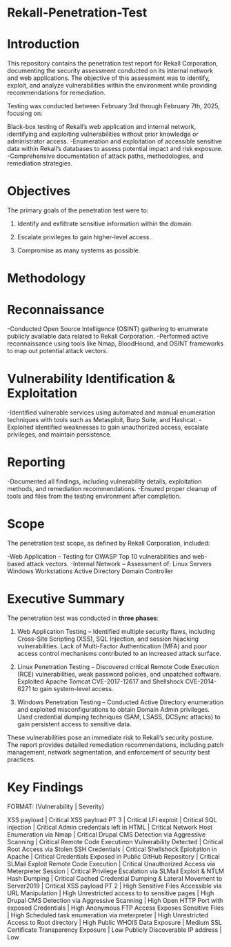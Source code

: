 # Rekall-Penetration-Test
# Introduction
This repository contains the penetration test report for Rekall Corporation, documenting the security assessment conducted on its internal network and web applications. The objective of this assessment was to identify, exploit, and analyze vulnerabilities within the environment while providing recommendations for remediation.

Testing was conducted between February 3rd through February 7th, 2025, focusing on:

Black-box testing of Rekall’s web application and internal network, identifying and exploiting vulnerabilities without prior knowledge or administrator access.
-Enumeration and exploitation of accessible sensitive data within Rekall’s databases to assess potential impact and risk exposure.
-Comprehensive documentation of attack paths, methodologies, and remediation strategies.
# Objectives
The primary goals of the penetration test were to:

1. Identify and exfiltrate sensitive information within the domain.

2. Escalate privileges to gain higher-level access.

3. Compromise as many systems as possible.

# Methodology
# Reconnaissance
-Conducted Open Source Intelligence (OSINT) gathering to enumerate publicly available data related to Rekall Corporation.
-Performed active reconnaissance using tools like Nmap, BloodHound, and OSINT frameworks to map out potential attack vectors.
# Vulnerability Identification & Exploitation
-Identified vulnerable services using automated and manual enumeration techniques with tools such as Metasploit, Burp Suite, and Hashcat.
-Exploited identified weaknesses to gain unauthorized access, escalate privileges, and maintain persistence.
# Reporting
-Documented all findings, including vulnerability details, exploitation methods, and remediation recommendations.
-Ensured proper cleanup of tools and files from the testing environment after completion.
# Scope
The penetration test scope, as defined by Rekall Corporation, included:

-Web Application – Testing for OWASP Top 10 vulnerabilities and web-based attack vectors.
-Internal Network – Assessment of:
  Linux Servers
  Windows Workstations
  Active Directory Domain Controller
# Executive Summary
The penetration test was conducted in **three phases**:

1. Web Application Testing – Identified multiple security flaws, including Cross-Site Scripting (XSS), SQL Injection, and session hijacking vulnerabilities. Lack of Multi-Factor Authentication (MFA) and poor access control mechanisms contributed to an increased attack surface.

2. Linux Penetration Testing – Discovered critical Remote Code Execution (RCE) vulnerabilities, weak password policies, and unpatched software. Exploited Apache Tomcat CVE-2017-12617 and Shellshock CVE-2014-6271 to gain system-level access.

3. Windows Penetration Testing – Conducted Active Directory enumeration and exploited misconfigurations to obtain Domain Admin privileges. Used credential dumping techniques (SAM, LSASS, DCSync attacks) to gain persistent access to sensitive data.

These vulnerabilities pose an immediate risk to Rekall’s security posture. The report provides detailed remediation recommendations, including patch management, network segmentation, and enforcement of security best practices.

# Key Findings
FORMAT: (Vulnerability | Severity)

XSS payload | Critical
XSS payload PT 3 | Critical
LFI exploit | Critical
SQL injection | Critical
Admin credentials left in HTML | Critical
Network Host Enumeration via Nmap | Critical
Drupal CMS Detection via Aggressive Scanning | Critical
Remote Code Executinon Vulnerability Detected | Critical
Root Access via Stolen SSH Credentials | Critical
Shellshock Eploitation in Apache | Critical
Credentials Exposed in Public GitHub Repository | Critical
SLMail Exploit Remote Code Execution | Critical
Unauthorized Access via Meterpreter Session | Critical
Privilege Escalation via SLMail Exploit & NTLM Hash Dumping | Critical
Cached Credential Dumping & Lateral Movement to Server2019 | Critical
XSS payload PT 2 | High
Sensitive Files Accessible via URL Manipulation | High
Unrestricted access to to sensitive pages | High
Drupal CMS Detection via Aggressive Scanning | High
Open HTTP Port with exposed Credentials | High
Anonymous FTP Access Exposes Sensitive Files | High
Scheduled task enumeration via meterpreter | High
Unrestricted Access to Root directory | High
Public WHOIS Data Exposure | Medium
SSL Certificate Transparency Exposure | Low
Publicly Discoverable IP address | Low
